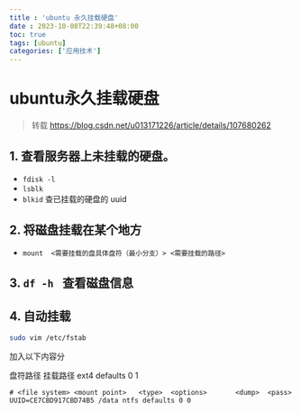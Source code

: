 ```yaml
---
title : 'ubuntu 永久挂载硬盘'
date : 2023-10-08T22:39:48+08:00
toc: true
tags: [ubuntu]
categories: ['应用技术']
---
```

# ubuntu永久挂载硬盘

> 转载 <https://blog.csdn.net/u013171226/article/details/107680262>

## 1. 查看服务器上未挂载的硬盘。

*   `fdisk -l`
*   `lsblk`
*   `blkid` 查已挂载的硬盘的 uuid

## 2. 将磁盘挂载在某个地方

*   `mount  <需要挂载的盘具体盘符（最小分支）> <需要挂载的路径>`

## 3. `df -h ` 查看磁盘信息

## 4. 自动挂载

```bash
sudo vim /etc/fstab
```

加入以下内容分

盘符路径  挂载路径  ext4  defaults 0  1

    # <file system> <mount point>   <type>  <options>       <dump>  <pass>
    UUID=CE7CBD917CBD74B5 /data ntfs defaults 0 0 

